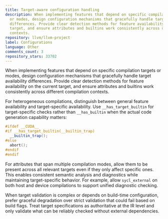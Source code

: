 ```yaml
---
title: Target-aware configuration handling
description: When implementing features that depend on specific compilation targets
  or modes, design configuration mechanisms that gracefully handle target availability
  differences. Provide clear detection methods for feature availability on the current
  target, and ensure attributes and builtins work consistently across different compilation
  contexts.
repository: llvm/llvm-project
label: Configurations
language: Other
comments_count: 3
repository_stars: 33702
---
```


When implementing features that depend on specific compilation targets or modes, design configuration mechanisms that gracefully handle target availability differences. Provide clear detection methods for feature availability on the current target, and ensure attributes and builtins work consistently across different compilation contexts.

For heterogeneous compilations, distinguish between general feature availability and target-specific availability. Use `__has_target_builtin` for target-specific checks rather than `__has_builtin` when the actual code generation capability matters:

```cpp
#ifdef __CUDA__
#if __has_target_builtin(__builtin_trap)
  __builtin_trap();
#else
  abort();
#endif
#endif
```

For attributes that span multiple compilation modes, allow them to be present across all relevant targets even if they only affect specific ones. This enables consistent semantic analysis and diagnostics while maintaining target-specific behavior. For example, allow `sycl_external` on both host and device compilations to support unified diagnostic checking.

When target validation is complex or depends on build-time configuration, prefer graceful degradation over strict validation that could fail based on build flags. Treat target specifications as authoritative at the IR level and only validate what can be reliably checked without external dependencies.